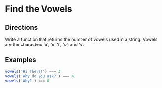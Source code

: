 # Find the Vowels

## Directions

Write a function that returns the number of vowels used in a string. Vowels are the characters 'a', 'e' 'i', 'o', and 'u'.

## Examples

```javascript
vowels('Hi There!') === 3
vowels('Why do you ask?') === 4
vowels('Why?') === 0
```